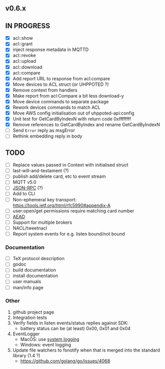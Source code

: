 ## v0.6.x

## IN PROGRESS

- [x] acl::show
- [x] acl::grant
- [x] inject response metadata in MQTTD
- [x] acl::revoke
- [x] acl::upload
- [x] acl::download
- [x] acl::compare
- [x] Add report URL to response from acl:compare
- [x] Move devices to ACL struct (or UHPPOTED ?)
- [x] Remove context from handlers
- [x] Make report from acl:Compare a bit less download-y
- [x] Move device commands to separate package
- [x] Rework devices commands to match ACL
- [x] Move AWS config initialisation out of uhppoted-api:config
- [x] Unit test for GetCardByIndexN with return code 0xffffffff
- [x] Remove references to GetCardByIndex and rename GetCardByIndexN
- [ ] Send `Error` reply as msgError
- [ ] Rethink embedding reply in body

## TODO

- [ ] Replace values passed in Context with initialised struct
- [ ] last-will-and-testament (?)
- [ ] publish add/delete card, etc to event stream
- [ ] MQTT v5.0
- [ ] [JSON-RPC](https://en.wikipedia.org/wiki/JSON-RPC) (?)
- [ ] Add to CLI
- [ ] Non-ephemeral key transport:  https://tools.ietf.org/html/rfc5990#appendix-A
- [ ] user:open/get permissions require matching card number 
- [ ] [AEAD](http://alexander.holbreich.org/message-authentication)
- [ ] Support for multiple brokers
- [ ] NACL/tweetnacl
- [ ] Report system events for e.g. listen bound/not bound

### Documentation

- [ ] TeX protocol description
- [ ] godoc
- [ ] build documentation
- [ ] install documentation
- [ ] user manuals
- [ ] man/info page

### Other

1.  github project page
2.  Integration tests
3.  Verify fields in listen events/status replies against SDK:
    - battery status can be (at least) 0x00, 0x01 and 0x04
4.  EventLogger 
    - MacOS: use [system logging](https://developer.apple.com/documentation/os/logging)
    - Windows: event logging
5.  Update file watchers to fsnotify when that is merged into the standard library (1.4 ?)
    - https://github.com/golang/go/issues/4068
